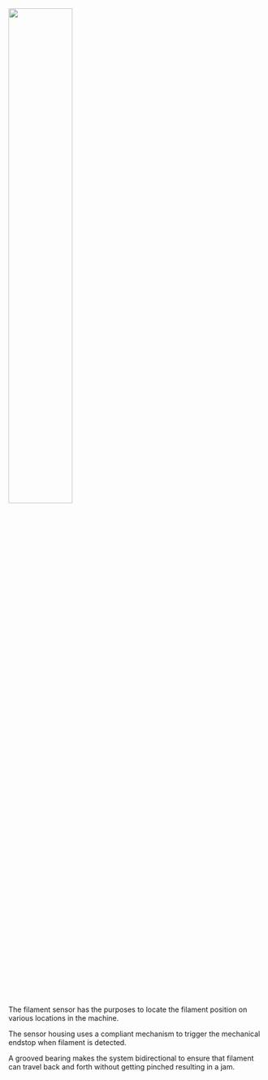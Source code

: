 <img src="https://github.com/Pierro55/REuse-Automatic-Filament-Welding-Machine/blob/main/Filament%20Sensor/Images/Filament%20sensor%20Bill%20of%20materials.PNG" width=50% height=50%>

The filament sensor has the purposes to locate the filament position on various locations in the machine. 

The sensor housing uses a compliant mechanism to trigger the mechanical endstop when filament is detected. 

A grooved bearing makes the system bidirectional to ensure that filament can travel back and forth without getting pinched resulting in a jam.
